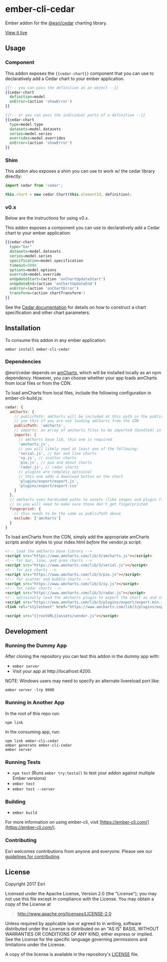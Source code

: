 # ember-cli-cedar

Ember addon for the [@esri/cedar](https://github.com/Esri/cedar) charting library.

[View it live](http://esri.github.io/ember-cli-cedar/#/charts/bar)

## Usage

### Component

This addon exposes the `{{cedar-chart}}` component that you can use to declaratively add a Cedar chart to your ember application.

```hbs
{{!-- you can pass the definition as an object --}}
{{cedar-chart
  definition=model
  onError=(action 'showError')
}}

{{!-- or you can pass the individual parts of a definition --}}
{{cedar-chart
  type=model.type
  datasets=model.datasets
  series=model.series
  overrides=model.overrides
  onError=(action 'showError')
}}
```

### Shim

This addon also exposes a shim you can use to work w/ the cedar library directly:

```js
import cedar from 'cedar';

this.chart = new cedar.Chart(this.elementId, definition);
```

### v0.x

Below are the instructions for using v0.x.

This addon exposes a component you can use to declaratively add a Cedar chart to your ember application:

```hbs
{{cedar-chart
  type="bar"
  datasets=model.datasets
  series=model.series
  specification=model.specification
  timeout=5000
  options=model.options
  override=model.override
  onUpdateStart=(action 'onChartUpdateStart')
  onUpdateEnd=(action 'onChartUpdateEnd')
  onError=(action 'onChartError')
  transform=(action chartTransform')
}}
```

See the [Cedar documentation](https://github.com/Esri/cedar/tree/v0.x) for details on how to construct a chart specification and other chart parameters.

## Installation
To consume this addon in any ember application:
```
ember install ember-cli-cedar
```

### Dependencies

@esri/cedar depends on [amCharts](https://www.amcharts.com/javascript-charts/), which will be installed locally as an npm dependency. However, you can choose whether your app loads amCharts from local files or from the CDN.

To load amCharts from local files, include the following configuration in ember-cli-build.js:

```js
cedar: {
  amCharts: {
    // publicPath: amCharts will be included at this path in the public folder
    // use this if you are not loading amCharts from the CDN
    publicPath: 'amcharts',
    // imports: an array of amcharts files to be imported (bundled) in vendor files
    imports: [
      // amCharts base lib, this one is required
      'amcharts.js',
      // you will likely need at least one of the following:
      'serial.js', // bar and line charts
      'xy.js', // scatter charts
      'pie.js', // pie and donut charts
      'radar.js', // radar charts
      // plugins are complely optioinal
      // this one adds a download button on the chart
      'plugins/export/export.js',
      'plugins/export/export.css'
    ]
  },
  // amCharts uses hardcoded paths to assets (like images and plugin files)
  // so you will need to make sure those don't get fingerprinted
  fingerprint: {
    // this needs to be the same as publicPath above
    exclude: ['amcharts']
  }
}
```

To load amCharts from the CDN, simply add the appropriate amCharts scripts and/or styles to your index.html _before_ the vendor.js script:

```html
<!-- load the amCharts base library -->
<script src="https://www.amcharts.com/lib/3/amcharts.js"></script>
<!-- for bar, line, and area charts -->
<script src="https://www.amcharts.com/lib/3/serial.js"></script>
<!-- for pie charts -->
<script src="https://www.amcharts.com/lib/3/pie.js"></script>
<!-- for scatter and bubble charts -->
<script src="https://www.amcharts.com/lib/3/xy.js"></script>
<!-- for radar charts -->
<script src="https://www.amcharts.com/lib/3/radar.js"></script>
<!-- optioinally load the amcharts plugin to export the chart as and image or table -->
<script src="https://www.amcharts.com/lib/3/plugins/export/export.min.js"></script>
<link rel="stylesheet" href="https://www.amcharts.com/lib/3/plugins/export/export.css" type="text/css" media="all" />

<script src="{{rootURL}}assets/vendor.js"></script>
```

## Development

### Running the Dummy App

After cloning the repository you can test this addon in the dummy app with:

* `ember server`
* Visit your app at http://localhost:4200.

NOTE: Windows users may need to specify an alternate livereload port like:

`ember server -lrp 9000`

### Running in Another App

In the root of this repo run:

`npm link`

In the consuming app, run:

```
npm link ember-cli-cedar
ember generate ember-cli-cedar
ember server
```

### Running Tests

* `npm test` (Runs `ember try:testall` to test your addon against multiple Ember versions)
* `ember test`
* `ember test --server`

### Building

* `ember build`

For more information on using ember-cli, visit [https://ember-cli.com/](https://ember-cli.com/).

### Contributing

Esri welcomes contributions from anyone and everyone. Please see our [guidelines for contributing](https://github.com/Esri/contributing/blob/master/CONTRIBUTING.md).

## License

Copyright 2017 Esri

Licensed under the Apache License, Version 2.0 (the "License");
you may not use this file except in compliance with the License.
You may obtain a copy of the License at

> http://www.apache.org/licenses/LICENSE-2.0

Unless required by applicable law or agreed to in writing, software
distributed under the License is distributed on an "AS IS" BASIS,
WITHOUT WARRANTIES OR CONDITIONS OF ANY KIND, either express or implied.
See the License for the specific language governing permissions and
limitations under the License.

A copy of the license is available in the repository's [LICENSE](./LICENSE) file.
